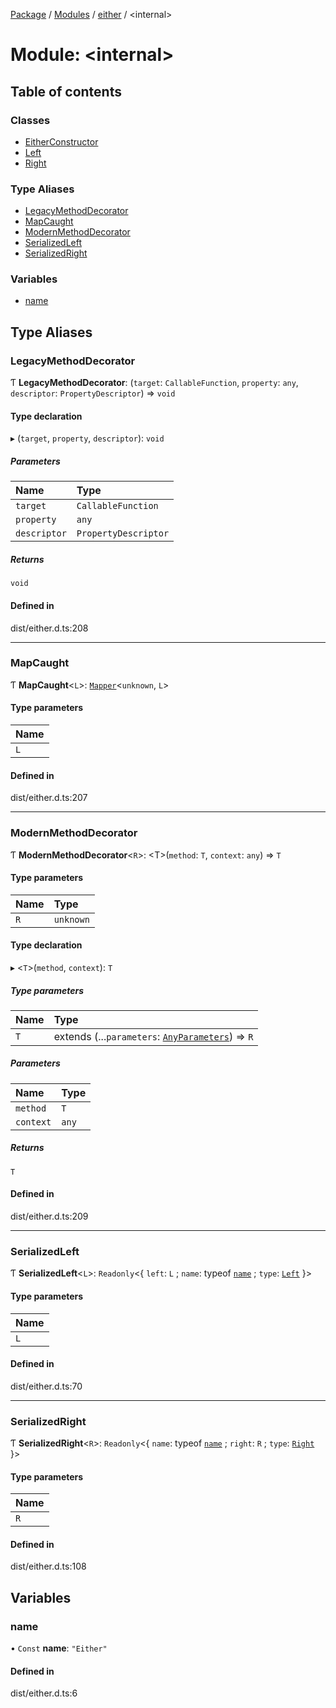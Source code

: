 [Package](../README.md) / [Modules](../modules.md) / [either](either.md) / \<internal\>

# Module: \<internal\>

## Table of contents

### Classes

- [EitherConstructor](../classes/either._internal_.EitherConstructor.md)
- [Left](../classes/either._internal_.Left.md)
- [Right](../classes/either._internal_.Right.md)

### Type Aliases

- [LegacyMethodDecorator](either._internal_.md#legacymethoddecorator)
- [MapCaught](either._internal_.md#mapcaught)
- [ModernMethodDecorator](either._internal_.md#modernmethoddecorator)
- [SerializedLeft](either._internal_.md#serializedleft)
- [SerializedRight](either._internal_.md#serializedright)

### Variables

- [name](either._internal_.md#name)

## Type Aliases

### LegacyMethodDecorator

Ƭ **LegacyMethodDecorator**: (`target`: `CallableFunction`, `property`: `any`, `descriptor`: `PropertyDescriptor`) => `void`

#### Type declaration

▸ (`target`, `property`, `descriptor`): `void`

##### Parameters

| Name | Type |
| :------ | :------ |
| `target` | `CallableFunction` |
| `property` | `any` |
| `descriptor` | `PropertyDescriptor` |

##### Returns

`void`

#### Defined in

dist/either.d.ts:208

___

### MapCaught

Ƭ **MapCaught**\<`L`\>: [`Mapper`](types.md#mapper)\<`unknown`, `L`\>

#### Type parameters

| Name |
| :------ |
| `L` |

#### Defined in

dist/either.d.ts:207

___

### ModernMethodDecorator

Ƭ **ModernMethodDecorator**\<`R`\>: \<T\>(`method`: `T`, `context`: `any`) => `T`

#### Type parameters

| Name | Type |
| :------ | :------ |
| `R` | `unknown` |

#### Type declaration

▸ \<`T`\>(`method`, `context`): `T`

##### Type parameters

| Name | Type |
| :------ | :------ |
| `T` | extends (...`parameters`: [`AnyParameters`](index.md#anyparameters)) => `R` |

##### Parameters

| Name | Type |
| :------ | :------ |
| `method` | `T` |
| `context` | `any` |

##### Returns

`T`

#### Defined in

dist/either.d.ts:209

___

### SerializedLeft

Ƭ **SerializedLeft**\<`L`\>: `Readonly`\<\{ `left`: `L` ; `name`: typeof [`name`](either._internal_.md#name) ; `type`: [`Left`](../enums/either.EitherType.md#left)  }\>

#### Type parameters

| Name |
| :------ |
| `L` |

#### Defined in

dist/either.d.ts:70

___

### SerializedRight

Ƭ **SerializedRight**\<`R`\>: `Readonly`\<\{ `name`: typeof [`name`](either._internal_.md#name) ; `right`: `R` ; `type`: [`Right`](../enums/either.EitherType.md#right)  }\>

#### Type parameters

| Name |
| :------ |
| `R` |

#### Defined in

dist/either.d.ts:108

## Variables

### name

• `Const` **name**: ``"Either"``

#### Defined in

dist/either.d.ts:6
